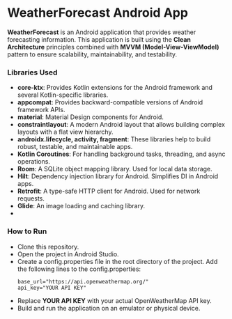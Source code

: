# WeatherForecast Android App
**WeatherForecast** is an Android application that provides weather forecasting information. This application is built using the **Clean Architecture** principles combined with **MVVM (Model-View-ViewModel)** pattern to ensure scalability, maintainability, and testability.

### Libraries Used
- **core-ktx**: Provides Kotlin extensions for the Android framework and several Kotlin-specific libraries.
- **appcompat**: Provides backward-compatible versions of Android framework APIs.
- **material**: Material Design components for Android.
- **constraintlayout**: A modern Android layout that allows building complex layouts with a flat view hierarchy.
- **androidx.lifecycle, activity, fragment**: These libraries help to build robust, testable, and maintainable apps.
- **Kotlin Coroutines**: For handling background tasks, threading, and async operations.
- **Room**: A SQLite object mapping library. Used for local data storage.
- **Hilt**: Dependency injection library for Android. Simplifies DI in Android apps.
- **Retrofit**: A type-safe HTTP client for Android. Used for network requests.
- **Glide**: An image loading and caching library.
-

### How to Run
- Clone this repository.
- Open the project in Android Studio.
- Create a config.properties file in the root directory of the project.
  Add the following lines to the config.properties:
    ```
    base_url="https://api.openweathermap.org/"
    api_key="YOUR API KEY"
    ```
- Replace **YOUR API KEY** with your actual OpenWeatherMap API key.
- Build and run the application on an emulator or physical device.



